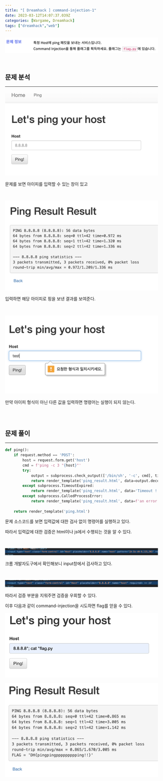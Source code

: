 ```yaml
---
title: "[ Dreamhack ] command-injection-1"
date: 2023-03-12T14:07:37.039Z
categories: [Wargame, Dreamhack]
tags: ["dreamhack","web"]
---
```

![](/images/5c27ddb1-c5b9-4159-ba29-71d85c009070-image.png)

<br>

## **문제 분석**

---

![](/images/a6003020-dc0f-4a3b-809e-5b7240edcd61-image.png)

문제를 보면 아이피를 입력할 수 있는 창이 있고

<br>

![](/images/9bf0cfb3-e75f-4077-9a9b-97afd9034a90-image.png)

입력하면 해당 아이피로 핑을 보낸 결과를 보여준다.

<br>

![](/images/d93921db-1ae5-4ccd-9e45-e14c88675e6e-image.png)

만약 아이피 형식이 아닌 다른 값을 입력하면 명령어는 실행이 되지 않는다.

<br>

<br>

## **문제 풀이**

---


```python
def ping():
    if request.method == 'POST':
        host = request.form.get('host')
        cmd = f'ping -c 3 "{host}"'
        try:
            output = subprocess.check_output(['/bin/sh', '-c', cmd], timeout=5)
            return render_template('ping_result.html', data=output.decode('utf-8'))
        except subprocess.TimeoutExpired:
            return render_template('ping_result.html', data='Timeout !')
        except subprocess.CalledProcessError:
            return render_template('ping_result.html', data=f'an error occurred while executing the command. -> {cmd}')

    return render_template('ping.html')
```
문제 소스코드를 보면 입력값에 대한 검사 없이 명령어를 실행하고 있다.

따라서 입력값에 대한 검증은 html이나 js에서 수행되는 것을 알 수 있다.

<br>

![](/images/b027e542-ccdb-46b9-80cd-aceb420831ef-image.png)

크롬 개발자도구에서 확인해보니 input창에서 검사하고 있다.

<br>

![](/images/c70b80dd-3c11-4271-8e52-408b5da0d40a-image.png)

따라서 검증 부분을 지워주면 검증을 우회할 수 있다.



이후 다음과 같이 command-injection을 시도하면 flag를 얻을 수 있다.

![](/images/1d4dd0d1-8dbd-429e-977e-b3443e11e980-image.png)

![](/images/e33c72d9-c7c7-44c1-a7d8-ccf6bd7f3a72-image.png)
